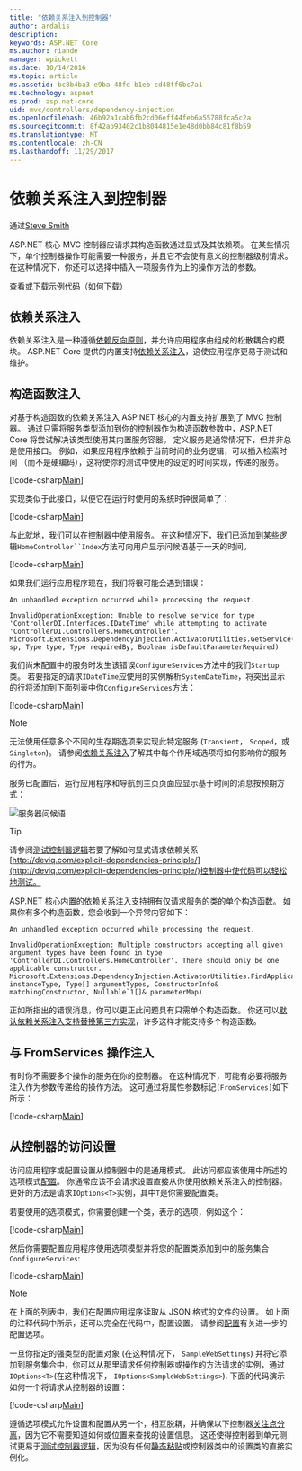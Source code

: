 ```yaml
---
title: "依赖关系注入到控制器"
author: ardalis
description: 
keywords: ASP.NET Core
ms.author: riande
manager: wpickett
ms.date: 10/14/2016
ms.topic: article
ms.assetid: bc8b4ba3-e9ba-48fd-b1eb-cd48ff6bc7a1
ms.technology: aspnet
ms.prod: asp.net-core
uid: mvc/controllers/dependency-injection
ms.openlocfilehash: 46b92a1cab6fb2cd06eff44feb6a55788fca5c2a
ms.sourcegitcommit: 8f42ab93402c1b8044815e1e48d0bb84c81f8b59
ms.translationtype: MT
ms.contentlocale: zh-CN
ms.lasthandoff: 11/29/2017
---
```

# <a name="dependency-injection-into-controllers"></a>依赖关系注入到控制器

<a name="dependency-injection-controllers"></a>

通过[Steve Smith](https://ardalis.com/)

ASP.NET 核心 MVC 控制器应请求其构造函数通过显式及其依赖项。 在某些情况下，单个控制器操作可能需要一种服务，并且它不会使有意义的控制器级别请求。 在这种情况下，你还可以选择中插入一项服务作为上的操作方法的参数。

[查看或下载示例代码](https://github.com/aspnet/Docs/tree/master/aspnetcore/mvc/controllers/dependency-injection/sample)（[如何下载](xref:tutorials/index#how-to-download-a-sample)）

## <a name="dependency-injection"></a>依赖关系注入

依赖关系注入是一种遵循[依赖反向原则](http://deviq.com/dependency-inversion-principle/)，并允许应用程序由组成的松散耦合的模块。 ASP.NET Core 提供的内置支持[依赖关系注入](../../fundamentals/dependency-injection.md)，这使应用程序更易于测试和维护。

## <a name="constructor-injection"></a>构造函数注入

对基于构造函数的依赖关系注入 ASP.NET 核心的内置支持扩展到了 MVC 控制器。 通过只需将服务类型添加到你的控制器作为构造函数参数中，ASP.NET Core 将尝试解决该类型使用其内置服务容器。 定义服务是通常情况下，但并非总是使用接口。 例如，如果应用程序依赖于当前时间的业务逻辑，可以插入检索时间 （而不是硬编码），这将使你的测试中使用的设定的时间实现，传递的服务。

[!code-csharp[Main](dependency-injection/sample/src/ControllerDI/Interfaces/IDateTime.cs)]


实现类似于此接口，以便它在运行时使用的系统时钟很简单了：

[!code-csharp[Main](dependency-injection/sample/src/ControllerDI/Services/SystemDateTime.cs)]


与此就地，我们可以在控制器中使用服务。 在这种情况下，我们已添加到某些逻辑`HomeController``Index`方法可向用户显示问候语基于一天的时间。

[!code-csharp[Main](./dependency-injection/sample/src/ControllerDI/Controllers/HomeController.cs?highlight=8,10,12,17,18,19,20,21,22,23,24,25,26,27,28,29,30&range=1-31,51-52)]

如果我们运行应用程序现在，我们将很可能会遇到错误：

```
An unhandled exception occurred while processing the request.

InvalidOperationException: Unable to resolve service for type 'ControllerDI.Interfaces.IDateTime' while attempting to activate 'ControllerDI.Controllers.HomeController'.
Microsoft.Extensions.DependencyInjection.ActivatorUtilities.GetService(IServiceProvider sp, Type type, Type requiredBy, Boolean isDefaultParameterRequired)
```

我们尚未配置中的服务时发生该错误`ConfigureServices`方法中的我们`Startup`类。 若要指定的请求`IDateTime`应使用的实例解析`SystemDateTime`，将突出显示的行将添加到下面列表中你`ConfigureServices`方法：

[!code-csharp[Main](./dependency-injection/sample/src/ControllerDI/Startup.cs?highlight=4&range=26-27,42-44)]

> [!NOTE]
> 无法使用任意多个不同的生存期选项来实现此特定服务 (`Transient`， `Scoped`，或`Singleton`)。 请参阅[依赖关系注入](../../fundamentals/dependency-injection.md)了解其中每个作用域选项将如何影响你的服务的行为。

服务已配置后，运行应用程序和导航到主页页面应显示基于时间的消息按预期方式：

![服务器问候语](dependency-injection/_static/server-greeting.png)

>[!TIP]
> 请参阅[测试控制器逻辑](testing.md)若要了解如何显式请求依赖关系[http://deviq.com/explicit-dependencies-principle/](http://deviq.com/explicit-dependencies-principle/)控制器中使代码可以轻松地测试。

ASP.NET 核心内置的依赖关系注入支持拥有仅请求服务的类的单个构造函数。 如果你有多个构造函数，您会收到一个异常内容如下：

```
An unhandled exception occurred while processing the request.

InvalidOperationException: Multiple constructors accepting all given argument types have been found in type 'ControllerDI.Controllers.HomeController'. There should only be one applicable constructor.
Microsoft.Extensions.DependencyInjection.ActivatorUtilities.FindApplicableConstructor(Type instanceType, Type[] argumentTypes, ConstructorInfo& matchingConstructor, Nullable`1[]& parameterMap)
```

正如所指出的错误消息，你可以更正此问题具有只需单个构造函数。 你还可以[默认依赖关系注入支持替换第三方实现](../../fundamentals/dependency-injection.md#replacing-the-default-services-container)，许多这样才能支持多个构造函数。

## <a name="action-injection-with-fromservices"></a>与 FromServices 操作注入

有时你不需要多个操作的服务在你的控制器。 在这种情况下，可能有必要将服务注入作为参数传递给的操作方法。 这可通过将属性参数标记`[FromServices]`如下所示：

[!code-csharp[Main](./dependency-injection/sample/src/ControllerDI/Controllers/HomeController.cs?highlight=1&range=33-38)]

## <a name="accessing-settings-from-a-controller"></a>从控制器的访问设置

访问应用程序或配置设置从控制器中的是通用模式。 此访问都应该使用中所述的选项模式[配置](xref:fundamentals/configuration/index)。 你通常应该不会请求设置直接从你使用依赖关系注入的控制器。 更好的方法是请求`IOptions<T>`实例，其中`T`是你需要配置类。

若要使用的选项模式，你需要创建一个类，表示的选项，例如这个：

[!code-csharp[Main](dependency-injection/sample/src/ControllerDI/Model/SampleWebSettings.cs)]

然后你需要配置应用程序使用选项模型并将您的配置类添加到中的服务集合`ConfigureServices`:

[!code-csharp[Main](./dependency-injection/sample/src/ControllerDI/Startup.cs?highlight=3,4,5,6,9,16,19&range=14-44)]

> [!NOTE]
> 在上面的列表中，我们在配置应用程序读取从 JSON 格式的文件的设置。 如上面的注释代码中所示，还可以完全在代码中，配置设置。 请参阅[配置](xref:fundamentals/configuration/index)有关进一步的配置选项。

一旦你指定的强类型的配置对象 (在这种情况下， `SampleWebSettings`) 并将它添加到服务集合中，你可以从那里请求任何控制器或操作的方法请求的实例，通过`IOptions<T>`(在这种情况下， `IOptions<SampleWebSettings>`). 下面的代码演示如何一个将请求从控制器的设置：

[!code-csharp[Main](./dependency-injection/sample/src/ControllerDI/Controllers/SettingsController.cs?highlight=3,5,7&range=7-22)]

遵循选项模式允许设置和配置从另一个，相互脱耦，并确保以下控制器[关注点分离](http://deviq.com/separation-of-concerns/)，因为它不需要知道如何或位置来查找的设置信息。 这还使得控制器到单元测试更易于[测试控制器逻辑](testing.md)，因为没有任何[静态粘贴](http://deviq.com/static-cling/)或控制器类中的设置类的直接实例化。
